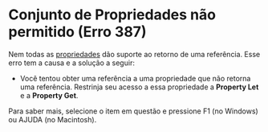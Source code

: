 
# Conjunto de Propriedades não permitido (Erro 387)

Nem todas as [propriedades](b8bdf64f-5920-1ae9-16d0-b26d09524a30.md) dão suporte ao retorno de uma referência. Esse erro tem a causa e a solução a seguir:



- Você tentou obter uma referência a uma propriedade que não retorna uma referência. Restrinja seu acesso a essa propriedade a  **Property Let** e a **Property Get**.
    

Para saber mais, selecione o item em questão e pressione F1 (no Windows) ou AJUDA (no Macintosh).
